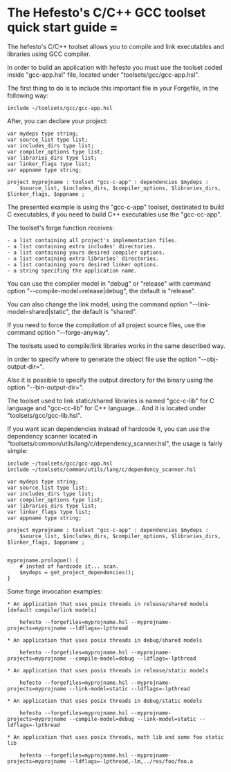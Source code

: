 # The Hefesto's C/C++ GCC toolset quick start guide =

The hefesto's C/C++ toolset allows you to compile and link executables and libraries using GCC
compiler.

In order to build an application with hefesto you must use the toolset coded inside "gcc-app.hsl" file,
located under "toolsets/gcc/gcc-app.hsl".

The first thing to do is to include this important file in your Forgefile, in the following way:

    include ~/toolsets/gcc/gcc-app.hsl

After, you can declare your project:

    var mydeps type string;
    var source_list type list;
    var includes_dirs type list;
    var compiler_options type list;
    var libraries_dirs type list;
    var linker_flags type list;
    var appname type string;

    project myprojname : toolset "gcc-c-app" : dependencies $mydeps :
        $source_list, $includes_dirs, $compiler_options, $libraries_dirs, $linker_flags, $appname ;

The presented example is using the "gcc-c-app" toolset, destinated to build C executables, if you need
to build C++ executables use the "gcc-cc-app".

The toolset's forge function receives:

    - a list containing all project's implementation files.
    - a list containing extra includes' directories.
    - a list containing yours desired compiler options.
    - a list containing extra libraries' directories.
    - a list containing yours desired linker options.
    - a string specifing the application name.

You can use the compiler model in "debug" or "release" with command option "--compile-model=release|debug", the
default is "release".

You can also change the link model, using the command option "--link-model=shared|static", the default is
"shared".

If you need to force the compilation of all project source files, use the command option "--forge-anyway".

The toolsets used to compile/link libraries works in the same described way.

In order to specify where to generate the object file use the option "--obj-output-dir=<path>".

Also it is possible to specify the output directory for the binary using the option "--bin-output-dir=<path>".

The toolset used to link static/shared libraries is named "gcc-c-lib" for C language and "gcc-cc-lib" for
C++ language... And it is located under "toolsets/gcc/gcc-lib.hsl".

If you want scan dependencies instead of hardcode it, you can use the dependency scanner located in
"toolsets/common/utils/lang/c/dependency_scanner.hsl", the usage is fairly simple:

    include ~/toolsets/gcc/gcc-app.hsl
    include ~/toolsets/common/utils/lang/c/dependency_scanner.hsl

    var mydeps type string;
    var source_list type list;
    var includes_dirs type list;
    var compiler_options type list;
    var libraries_dirs type list;
    var linker_flags type list;
    var appname type string;

    project myprojname : toolset "gcc-c-app" : dependencies $mydeps :
        $source_list, $includes_dirs, $compiler_options, $libraries_dirs, $linker_flags, $appname ;


    myprojname.prologue() {
        # insted of hardcode it... scan.
        $mydeps = get_project_dependencies();
    }

Some forge invocation examples:

    * An application that uses posix threads in release/shared models [default compile/link models]

        hefesto --forgefiles=myprojname.hsl --myprojname-projects=myprojname --ldflags=-lpthread

    * An application that uses posix threads in debug/shared models

        hefesto --forgefiles=myprojname.hsl --myprojname-projects=myprojname --compile-model=debug --ldflags=-lpthread

    * An application that uses posix threads in release/static models

        hefesto --forgefiles=myprojname.hsl --myprojname-projects=myprojname --link-model=static --ldflags=-lpthread

    * An application that uses posix threads in debug/static models

        hefesto --forgefiles=myprojname.hsl --myprojname-projects=myprojname --compile-model=debug --link-model=static --ldflags=-lpthread

    * An application that uses posix threads, math lib and some foo static lib

        hefesto --forgefiles=myprojname.hsl --myprojname-projects=myprojname --ldflags=-lpthread,-lm,../res/foo/foo.a
